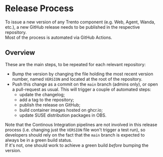 # Release Process

To issue a new version of any Trento component (e.g. Web, Agent, Wanda, etc.), a new GitHub release needs to be published in the respective repository.  
Most of the process is automated via GitHub Actions.

## Overview

These are the main steps, to be repeated for each relevant repository:

- Bump the version by changing the file holding the most recent version number, named `VERSION` and located at the root of the repository.
- Push this change as a commit on the `main` branch (admins only), or open a pull-request as usual.
  This will trigger a couple of automated steps:
  - update the changelog;
  - add a tag to the repository;
  - publish the release on GitHub;
  - build container images hosted on ghcr.io;
  - update SUSE distribution packages in OBS.

Note that the Continous Integration pipelines are not involved in this release process (i.e. changing just the `VERSION` file won't trigger a test run), so developers should rely on the fact that the `main` branch is expected to always be in a green build status.  
If it's not, one should work to achieve a green build _before_ bumping the version.
